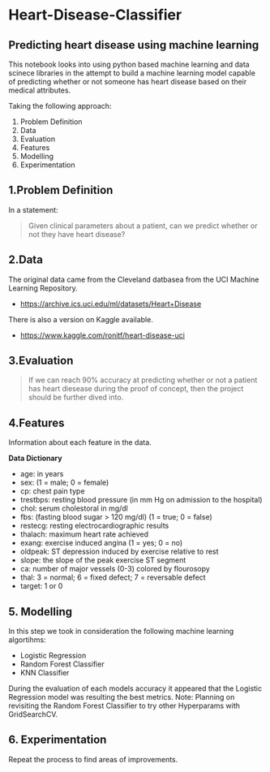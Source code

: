 # Heart-Disease-Classifier

## Predicting heart disease using machine learning

This notebook looks into using python based machine learning and data scinece libraries in the attempt to build a machine learning model capable of predicting whether or not someone has heart disease based on their medical attributes.


Taking the following approach:
1. Problem Definition
2. Data
3. Evaluation
4. Features
5. Modelling
6. Experimentation


## 1.Problem Definition

In a statement:
> Given clinical parameters about a patient, can we predict whether or not they have heart disease?


## 2.Data

The original data came from the Cleveland datbasea from the UCI Machine Learning Repository.
 * https://archive.ics.uci.edu/ml/datasets/Heart+Disease

There is also a version on Kaggle available. 
 * https://www.kaggle.com/ronitf/heart-disease-uci
 
 
## 3.Evaluation 

> If we can reach 90% accuracy at predicting whether or not a patient has heart diesease during the proof of concept, then the project should be further dived into.


## 4.Features

Information about each feature in the data.

**Data Dictionary**

* age: in years
* sex: (1 = male; 0 = female)
* cp: chest pain type
* trestbps: resting blood pressure (in mm Hg on admission to the hospital)
* chol: serum cholestoral in mg/dl
* fbs: (fasting blood sugar > 120 mg/dl) (1 = true; 0 = false)
* restecg: resting electrocardiographic results
* thalach: maximum heart rate achieved
* exang: exercise induced angina (1 = yes; 0 = no)
* oldpeak: ST depression induced by exercise relative to rest
* slope: the slope of the peak exercise ST segment
* ca: number of major vessels (0-3) colored by flourosopy
* thal: 3 = normal; 6 = fixed defect; 7 = reversable defect
* target: 1 or 0


## 5. Modelling

In this step we took in consideration the following machine learning algortihms:
* Logistic Regression
* Random Forest Classifier
* KNN Classifier

During the evaluation of each models accuracy it appeared that the Logistic Regression model was resulting the best metrics. 
Note: Planning on revisiting the Random Forest Classifier to try other Hyperparams with GridSearchCV.

## 6. Experimentation
Repeat the process to find areas of improvements.
